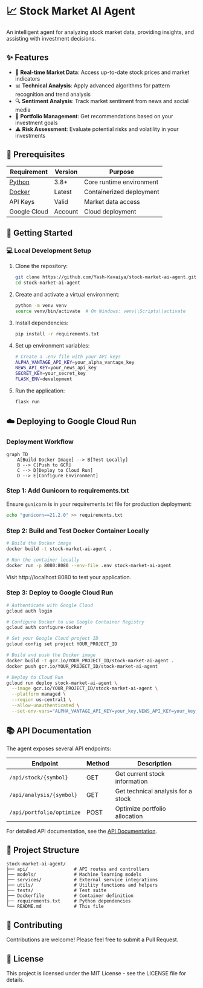 # 📈 Stock Market AI Agent

An intelligent agent for analyzing stock market data, providing insights, and assisting with investment decisions.

## ✨ Features

- 🔄 **Real-time Market Data**: Access up-to-date stock prices and market indicators
- 📊 **Technical Analysis**: Apply advanced algorithms for pattern recognition and trend analysis
- 🔍 **Sentiment Analysis**: Track market sentiment from news and social media
- 💼 **Portfolio Management**: Get recommendations based on your investment goals
- ⚠️ **Risk Assessment**: Evaluate potential risks and volatility in your investments

## 🧰 Prerequisites

| Requirement | Version | Purpose |
|-------------|---------|---------|
| [Python](https://www.python.org/downloads/) | 3.8+ | Core runtime environment |
| [Docker](https://docs.docker.com/get-docker/) | Latest | Containerized deployment |
| API Keys | Valid | Market data access |
| Google Cloud | Account | Cloud deployment |

## 🚀 Getting Started

### 💻 Local Development Setup

1. Clone the repository:
   ```bash
   git clone https://github.com/Yash-Kavaiya/stock-market-ai-agent.git
   cd stock-market-ai-agent
   ```

2. Create and activate a virtual environment:
   ```bash
   python -m venv venv
   source venv/bin/activate  # On Windows: venv\\Scripts\\activate
   ```

3. Install dependencies:
   ```bash
   pip install -r requirements.txt
   ```

4. Set up environment variables:
   ```bash
   # Create a .env file with your API keys
   ALPHA_VANTAGE_API_KEY=your_alpha_vantage_key
   NEWS_API_KEY=your_news_api_key
   SECRET_KEY=your_secret_key
   FLASK_ENV=development
   ```

5. Run the application:
   ```bash
   flask run
   ```

## ☁️ Deploying to Google Cloud Run

### Deployment Workflow

```mermaid
graph TD
    A[Build Docker Image] --> B[Test Locally]
    B --> C[Push to GCR]
    C --> D[Deploy to Cloud Run]
    D --> E[Configure Environment]
```

### Step 1: Add Gunicorn to requirements.txt

Ensure `gunicorn` is in your requirements.txt file for production deployment:

```bash
echo "gunicorn==21.2.0" >> requirements.txt
```

### Step 2: Build and Test Docker Container Locally

```bash
# Build the Docker image
docker build -t stock-market-ai-agent .

# Run the container locally
docker run -p 8080:8080 --env-file .env stock-market-ai-agent
```

Visit http://localhost:8080 to test your application.

### Step 3: Deploy to Google Cloud Run

```bash
# Authenticate with Google Cloud
gcloud auth login

# Configure Docker to use Google Container Registry
gcloud auth configure-docker

# Set your Google Cloud project ID
gcloud config set project YOUR_PROJECT_ID

# Build and push the Docker image
docker build -t gcr.io/YOUR_PROJECT_ID/stock-market-ai-agent .
docker push gcr.io/YOUR_PROJECT_ID/stock-market-ai-agent

# Deploy to Cloud Run
gcloud run deploy stock-market-ai-agent \
  --image gcr.io/YOUR_PROJECT_ID/stock-market-ai-agent \
  --platform managed \
  --region us-central1 \
  --allow-unauthenticated \
  --set-env-vars="ALPHA_VANTAGE_API_KEY=your_key,NEWS_API_KEY=your_key,SECRET_KEY=your_secret"
```

## 📚 API Documentation

The agent exposes several API endpoints:

| Endpoint | Method | Description |
|----------|--------|-------------|
| `/api/stock/{symbol}` | GET | Get current stock information |
| `/api/analysis/{symbol}` | GET | Get technical analysis for a stock |
| `/api/portfolio/optimize` | POST | Optimize portfolio allocation |

For detailed API documentation, see the [API Documentation](docs/api.md).

## 📁 Project Structure

```
stock-market-ai-agent/
├── api/                 # API routes and controllers
├── models/              # Machine learning models
├── services/            # External service integrations
├── utils/               # Utility functions and helpers
├── tests/               # Test suite
├── Dockerfile           # Container definition
├── requirements.txt     # Python dependencies
└── README.md            # This file
```

## 🤝 Contributing

Contributions are welcome! Please feel free to submit a Pull Request.

## 📝 License

This project is licensed under the MIT License - see the LICENSE file for details.
